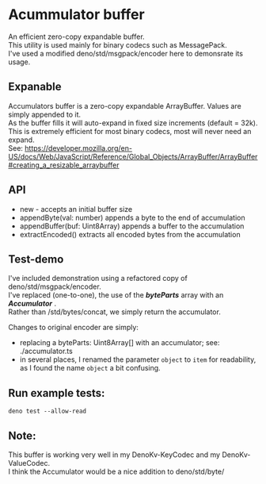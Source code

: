 
# Acummulator buffer
An efficient zero-copy expandable buffer.   
This utility is used mainly for binary codecs such as MessagePack.   
I've used a modified deno/std/msgpack/encoder here to demonsrate its usage.   

## Expanable
Accumulators buffer is a zero-copy expandable ArrayBuffer. Values are simply appended to it.    
As the buffer fills it will auto-expand in fixed size increments (default = 32k).   
This is extremely efficient for most binary codecs, most will never need an expand.   
See: https://developer.mozilla.org/en-US/docs/Web/JavaScript/Reference/Global_Objects/ArrayBuffer/ArrayBuffer#creating_a_resizable_arraybuffer

## API
  - new - accepts an initial buffer size
  - appendByte(val: number) appends a byte to the end of accumulation 
  - appendBuffer(buf: Uint8Array) appends a buffer to the accumulation
  - extractEncoded() extracts all encoded bytes from the accumulation

## Test-demo
I've included demonstration using a refactored copy of deno/std/msgpack/encoder.    
I've replaced (one-to-one), the use of the **_byteParts_** array with an **_Accumulator_** .   
Rather than /std/bytes/concat, we simply return the accumulator.  

Changes to original encoder are simply: 
   - replacing a byteParts: Uint8Array[] with an accumulator; see: ./accumulator.ts
   - in several places, I renamed the parameter `object` to `item` for readability,
     as I found the name `object` a bit confusing.

## Run example tests:
```
deno test --allow-read
```
## Note:
This buffer is working very well in my DenoKv-KeyCodec and my DenoKv-ValueCodec.     
I think the Accumulator would be a nice addition to deno/std/byte/
